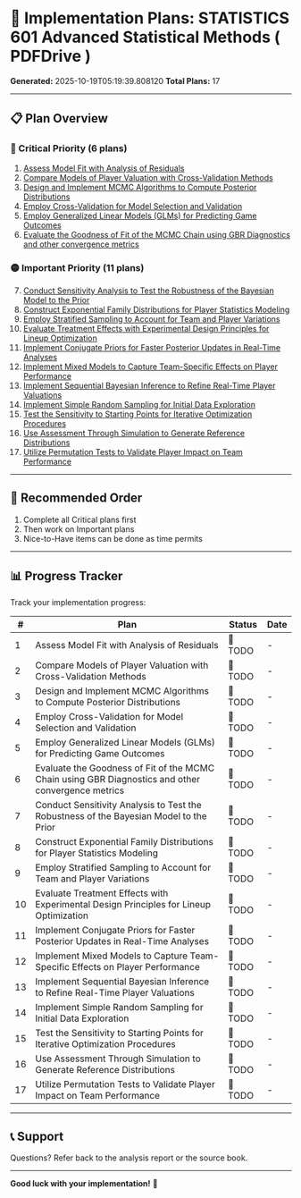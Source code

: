 # 🚀 Implementation Plans: STATISTICS 601 Advanced Statistical Methods ( PDFDrive )

**Generated:** 2025-10-19T05:19:39.808120
**Total Plans:** 17

---

## 📋 Plan Overview

### 🔴 Critical Priority (6 plans)

1. [Assess Model Fit with Analysis of Residuals](01_Assess_Model_Fit_with_Analysis_of_Residuals.md)
2. [Compare Models of Player Valuation with Cross-Validation Methods](02_Compare_Models_of_Player_Valuation_with_Cross-Validation_Methods.md)
3. [Design and Implement MCMC Algorithms to Compute Posterior Distributions](03_Design_and_Implement_MCMC_Algorithms_to_Compute_Posterior_Distributions.md)
4. [Employ Cross-Validation for Model Selection and Validation](04_Employ_Cross-Validation_for_Model_Selection_and_Validation.md)
5. [Employ Generalized Linear Models (GLMs) for Predicting Game Outcomes](05_Employ_Generalized_Linear_Models_GLMs_for_Predicting_Game_Outcomes.md)
6. [Evaluate the Goodness of Fit of the MCMC Chain using GBR Diagnostics and other convergence metrics](06_Evaluate_the_Goodness_of_Fit_of_the_MCMC_Chain_using_GBR_Diagnostics_and_other_convergence_metrics.md)

### 🟡 Important Priority (11 plans)

7. [Conduct Sensitivity Analysis to Test the Robustness of the Bayesian Model to the Prior](07_Conduct_Sensitivity_Analysis_to_Test_the_Robustness_of_the_Bayesian_Model_to_the_Prior.md)
8. [Construct Exponential Family Distributions for Player Statistics Modeling](08_Construct_Exponential_Family_Distributions_for_Player_Statistics_Modeling.md)
9. [Employ Stratified Sampling to Account for Team and Player Variations](09_Employ_Stratified_Sampling_to_Account_for_Team_and_Player_Variations.md)
10. [Evaluate Treatment Effects with Experimental Design Principles for Lineup Optimization](10_Evaluate_Treatment_Effects_with_Experimental_Design_Principles_for_Lineup_Optimization.md)
11. [Implement Conjugate Priors for Faster Posterior Updates in Real-Time Analyses](11_Implement_Conjugate_Priors_for_Faster_Posterior_Updates_in_Real-Time_Analyses.md)
12. [Implement Mixed Models to Capture Team-Specific Effects on Player Performance](12_Implement_Mixed_Models_to_Capture_Team-Specific_Effects_on_Player_Performance.md)
13. [Implement Sequential Bayesian Inference to Refine Real-Time Player Valuations](13_Implement_Sequential_Bayesian_Inference_to_Refine_Real-Time_Player_Valuations.md)
14. [Implement Simple Random Sampling for Initial Data Exploration](14_Implement_Simple_Random_Sampling_for_Initial_Data_Exploration.md)
15. [Test the Sensitivity to Starting Points for Iterative Optimization Procedures](15_Test_the_Sensitivity_to_Starting_Points_for_Iterative_Optimization_Procedures.md)
16. [Use Assessment Through Simulation to Generate Reference Distributions](16_Use_Assessment_Through_Simulation_to_Generate_Reference_Distributions.md)
17. [Utilize Permutation Tests to Validate Player Impact on Team Performance](17_Utilize_Permutation_Tests_to_Validate_Player_Impact_on_Team_Performance.md)

---

## 🎯 Recommended Order

1. Complete all Critical plans first
2. Then work on Important plans
3. Nice-to-Have items can be done as time permits

---

## 📊 Progress Tracker

Track your implementation progress:

| # | Plan | Status | Date |
|---|------|--------|------|
| 1 | Assess Model Fit with Analysis of Residuals | 🔲 TODO | - |
| 2 | Compare Models of Player Valuation with Cross-Validation Methods | 🔲 TODO | - |
| 3 | Design and Implement MCMC Algorithms to Compute Posterior Distributions | 🔲 TODO | - |
| 4 | Employ Cross-Validation for Model Selection and Validation | 🔲 TODO | - |
| 5 | Employ Generalized Linear Models (GLMs) for Predicting Game Outcomes | 🔲 TODO | - |
| 6 | Evaluate the Goodness of Fit of the MCMC Chain using GBR Diagnostics and other convergence metrics | 🔲 TODO | - |
| 7 | Conduct Sensitivity Analysis to Test the Robustness of the Bayesian Model to the Prior | 🔲 TODO | - |
| 8 | Construct Exponential Family Distributions for Player Statistics Modeling | 🔲 TODO | - |
| 9 | Employ Stratified Sampling to Account for Team and Player Variations | 🔲 TODO | - |
| 10 | Evaluate Treatment Effects with Experimental Design Principles for Lineup Optimization | 🔲 TODO | - |
| 11 | Implement Conjugate Priors for Faster Posterior Updates in Real-Time Analyses | 🔲 TODO | - |
| 12 | Implement Mixed Models to Capture Team-Specific Effects on Player Performance | 🔲 TODO | - |
| 13 | Implement Sequential Bayesian Inference to Refine Real-Time Player Valuations | 🔲 TODO | - |
| 14 | Implement Simple Random Sampling for Initial Data Exploration | 🔲 TODO | - |
| 15 | Test the Sensitivity to Starting Points for Iterative Optimization Procedures | 🔲 TODO | - |
| 16 | Use Assessment Through Simulation to Generate Reference Distributions | 🔲 TODO | - |
| 17 | Utilize Permutation Tests to Validate Player Impact on Team Performance | 🔲 TODO | - |

---

## 📞 Support

Questions? Refer back to the analysis report or the source book.

---

**Good luck with your implementation!** 🚀
